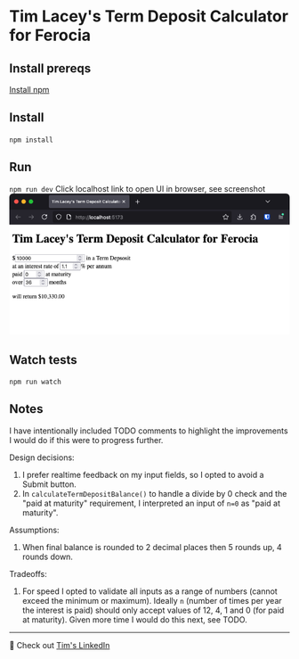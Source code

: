 # Tim Lacey's Term Deposit Calculator for Ferocia

## Install prereqs

[Install npm](https://docs.npmjs.com/downloading-and-installing-node-js-and-npm)

## Install

`npm install`

## Run

`npm run dev`
Click localhost link to open UI in browser, see screenshot
![Screenshot of expected output](expectedOutput.png)

## Watch tests

`npm run watch`

## Notes

I have intentionally included TODO comments to highlight the improvements I would do if this were to progress further.

Design decisions:

1. I prefer realtime feedback on my input fields, so I opted to avoid a Submit button.
2. In `calculateTermDepositBalance()` to handle a divide by 0 check and the "paid at maturity" requirement, I interpreted an input of `n=0` as "paid at maturity".

Assumptions:

1. When final balance is rounded to 2 decimal places then 5 rounds up, 4 rounds down.

Tradeoffs:

1. For speed I opted to validate all inputs as a range of numbers (cannot exceed the minimum or maximum). Ideally `n` (number of times per year the interest is paid) should only accept values of 12, 4, 1 and 0 (for paid at maturity). Given more time I would do this next, see TODO.

---

👋 Check out [Tim's LinkedIn](https://www.linkedin.com/in/timalacey/)